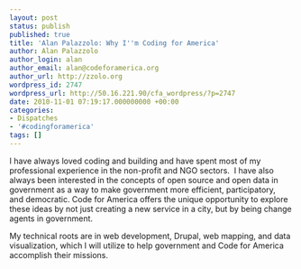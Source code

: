 ```yaml
---
layout: post
status: publish
published: true
title: 'Alan Palazzolo: Why I''m Coding for America'
author: Alan Palazzolo
author_login: alan
author_email: alan@codeforamerica.org
author_url: http://zzolo.org
wordpress_id: 2747
wordpress_url: http://50.16.221.90/cfa_wordpress/?p=2747
date: 2010-11-01 07:19:17.000000000 +00:00
categories:
- Dispatches
- '#codingforamerica'
tags: []
---
```

I have always loved coding and building and have spent most of my professional experience in the non-profit and NGO sectors.  I have also always been interested in the concepts of open source and open data in government as a way to make government more efficient, participatory, and democratic. Code for America offers the unique opportunity to explore these ideas by not just creating a new service in a city, but by being change agents in government.

My technical roots are in web development, Drupal, web mapping, and data visualization, which I will utilize to help government and Code for America accomplish their missions.
